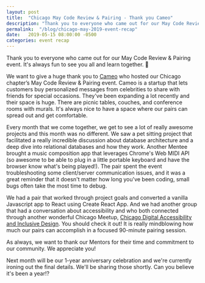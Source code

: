 ```yaml
---
layout: post
title:  "Chicago May Code Review & Pairing - Thank you Cameo"
description: "Thank you to everyone who came out for our May Code Review & Pairing event. It's always fun to see you all and learn together. 🤗"
permalink:  "/blog/chicago-may-2019-event-recap"
date:   2019-05-15 08:00:00 -0500
categories: event recap
---
```


Thank you to everyone who came out for our May Code Review & Pairing event. It's always fun to see you all and learn together. 🤗

We want to give a huge thank you to [Cameo](https://www.cameo.com/) who hosted our Chicago chapter’s May Code Review & Pairing event. Cameo is a startup that lets customers buy personalized messages from celebrities to share with friends for special occasions. They've been expanding a lot recently and their space is huge. There are picnic tables, couches, and conference rooms with murals. It's always nice to have a space where our pairs can spread out and get comfortable.

Every month that we come together, we get to see a lot of really awesome projects and this month was no different. We saw a pet sitting project that facilitated a really incredible discussion about database architecture and a deep dive into relational databases and how they work. Another Mentee brought a music composition app that leverages Chrome's Web MIDI API (so awesome to be able to plug in a little portable keyboard and have the browser know what's being played!). The pair spent the event troubleshooting some client/server communication issues, and it was a great reminder that it doesn't matter how long you've been coding, small bugs often take the most time to debug.

We had a pair that worked through project goals and converted a vanilla Javascript app to React using Create React App. And we had another group that had a conversation about accessibility and who both connected through another wonderful Chicago Meetup, [Chicago Digital Accessibility and Inclusive Design](https://www.meetup.com/a11ychi/). You should check it out! It is really mindblowing how much our pairs can accomplish in a focused 90-minute pairing session.

As always, we want to thank our Mentors for their time and commitment to our community. We appreciate you!

Next month will be our 1-year anniversary celebration and we're currently ironing out the final details. We'll be sharing those shortly. Can you believe it's been a year!?